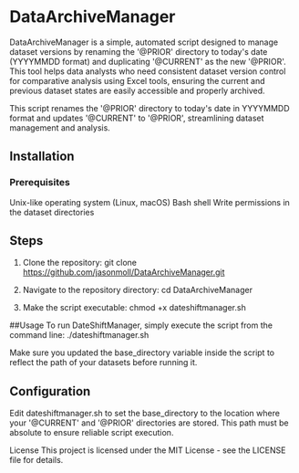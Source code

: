 # DataArchiveManager
DataArchiveManager is a simple, automated script designed to manage dataset versions by renaming the '@PRIOR' directory to today's date (YYYYMMDD format) and duplicating '@CURRENT' as the new '@PRIOR'. This tool helps data analysts who need consistent dataset version control for comparative analysis using Excel tools, ensuring the current and previous dataset states are easily accessible and properly archived. 

This script renames the '@PRIOR' directory to today's date in YYYYMMDD format and updates '@CURRENT' to '@PRIOR', streamlining dataset management and analysis.

## Installation
### Prerequisites
Unix-like operating system (Linux, macOS)
Bash shell
Write permissions in the dataset directories

## Steps
1. Clone the repository:
git clone https://github.com/jasonmoll/DataArchiveManager.git

2. Navigate to the repository directory:
cd DataArchiveManager

3. Make the script executable:
chmod +x dateshiftmanager.sh

##Usage
To run DateShiftManager, simply execute the script from the command line:
./dateshiftmanager.sh

Make sure you updated the base_directory variable inside the script to reflect the path of your datasets before running it.

## Configuration
Edit dateshiftmanager.sh to set the base_directory to the location where your '@CURRENT' and '@PRIOR' directories are stored. This path must be absolute to ensure reliable script execution.

License
This project is licensed under the MIT License - see the LICENSE file for details.
